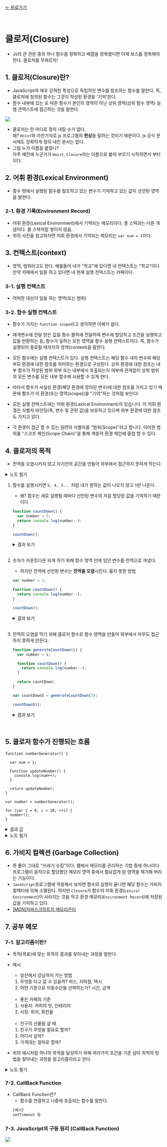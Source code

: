 [← 뒤로가기](./README.md)

<br/>

# 클로저(Closure)

- Js의 큰 관문 중의 하나 함수를 정복하고 배열을 정복했다면 이제 보스를 정복해야한다. 클로저를 무찌르자!

## 1. 클로저(Closure)란?

- JavaScript의 매우 강력한 특성으로 독립적인 변수를 참조하는 함수를 말한다.
  즉, 클로저에 정의된 함수는 그것이 작성된 환경을 '기억'한다.
- 함수 내부에 있는 또 따른 함수가 본인의 영역이 아닌 상위 영역(상위 함수 영역) 실행 콘텍스트에 접근하는 것을 말한다.

![](./assets/D17_TIL_attached_file2.jpg)

- 클로저는 한 마디로 정의 내릴 수가 없다.  
  왜? `Hoist`와 마찬가지로 js 프로그램의 **현상**을 말하는 것이기 때문이다. js 공식 문서에도 정확하게 정의 내린 문서는 없다.
- 그럼 누가 이름을 붙였나?  
  아주 예전에 누군가가 `Hoist`, `Closure`라는 이름으로 붙여 부르기 시작하면서 부터이다.

## 2. 어휘 환경(Lexical Environment)

- 함수 밖에서 실행된 함수를 참조하고 있는 변수가 기억하고 있는 값이 선언된 영역을 말한다.

### 2-1. 환경 기록(Environment Record)

- 어휘 환경(Lexical Environment)에서 기억되는 메모리이다. 콜 스텍과는 다른 개념이다. 콜 스택처럼 쌓이지 않음.
- 위의 사진을 참고하자면 어휘 환경에서 기억되는 메모리는 `var num = 1`이다.

## 3. 컨텍스트(context)

- 영역, 범위라고도 한다. 예를들어 내가 "학교"에 있다면 내 컨텍스트는 "학교"이다. 만약 카페에서 일을 하고 있다면 내 현재 실행 컨텍스트는 카페이다.

### 3-1. 실행 컨텍스트

- 어떠한 대상이 일을 하는 영역(또는 범위)

### 3-2. 함수 실행 컨텍스트

- 함수가 가지는 `function scope`라고 생각하면 이해가 쉽다.
- 매개변수에 전달 받은 값을 함수 블럭에 전달하여 변수에 할당하고 조건을 실행하고 값을 반환하는 등, 함수가 일하는 모든 영역을 함수 실행 컨텍스트이다. 즉, 함수가 실행되어 종료될 때까지의 영역(context)을 말한다.

- 모든 함수에는 실행 컨텍스트가 있다. 실행 컨텍스트는 해당 함수 내의 변수와 해당 부모 환경에 대한 참조를 의미하는 환경으로 구성된다. 상위 환경에 대한 참조는 내부 함수가 작성된 범위 외부 또는 내부에서 호출되는지 여부에 관계없이 상위 범위의 모든 변수를 모든 내부 함수에 사용할 수 있게 한다.
- 따라서 함수가 사실상 환경(해당 환경에 정의된 변수)에 대한 참조를 가지고 있기 때문에 함수가 이 환경(또는 영역(scope))을 "기억"하는 것처럼 보인다!
- 모든 실행 컨텍스트에는 어휘 환경(Lexical Environment)이 있습니다. 이 어휘 환경은 식별자 바인딩(즉, 변수 및 관련 값)을 보유하고 있으며 외부 환경에 대한 참조도 가지고 있다.

- 각 환경이 접근 할 수 있는 일련의 식별자를 "범위(Scope)"라고 합니다. 이러한 범위를 "스코프 체인(Scope Chain)"을 통해 계층적 환경 체인에 중첩 할 수 있다.

## 4. 클로저의 목적

- 전역을 오염시키지 않고 자기만의 공간을 만들어 외부에서 접근하지 못하게 막는다.
<details>
  <summary>노트 필기</summary>

![](./assets/D17_TIL_notes2.jpg)

</details>

1. 함수를 실행시키면 `5, 4, 3...` 처럼 내가 원하는 값이 나오지 않고 `5`만 나온다.

   - 왜? 함수는 새로 실행될 때마다 선언된 변수의 처음 할당된 값을 기억하기 때문이다.

   ```js
   function countDown() {
     var number = 5;
     return console.log(number--);
   }

   countDown();
   ```

   <details>
     <summary>결과 보기</summary>

   ![](./assets/D17_closure_practice_output1.jpg)

   </details>

   <br />

1. 숫자가 카운트다운 되게 하기 위해 함수 영역 안에 있던 변수를 전역으로 꺼냈다.

   - 하지만 전역에 선언된 변수는 **전역을 오염**시킨다. 옳지 못한 방법

   ```js
   var number = 5;

   function countDown() {
     return console.log(number--);
   }

   countDown();
   ```

   <details>
     <summary>결과 보기</summary>

   ![](./assets/D17_closure_practice_output2.jpg)

   </details>

   <br />

1. 전역의 오염을 막기 위해 클로저 함수로 함수 영역을 만들어 외부에서 아무도 접근하지 못하게 만든다.

   ```js
   function generateCountDown(i) {
     var number = i;

     function countDown() {
       return console.log(number--);
     }

     return countDown;
   }

   var countDown5 = generateCountDown(5);

   countDown5();
   ```

   <details>
     <summary>결과 보기</summary>

   ![](./assets/D17_closure_practice_output3.jpg)

   </details>

<br />

## 5. 클로저 함수가 진행되는 흐름

```Js
function numberGenerator() {

  var num = 1;

  function updateNumber() {
    console.log(num++);
  }

  return updateNumber;
}

var number = numberGenerator();

for (var i = 0; i < 10; ++i) {
  number();
}
```

<details>
  <summary>결과 값</summary>

![](./assets/D17_TIL_attached_file1.jpg)

</details>

<details>
  <summary>노트 필기</summary>

![](./assets/D17_TIL_notes5.jpg)
<br />

![](./assets/D17_TIL_notes3.jpg)
<br />

![](./assets/D17_TIL_notes4.jpg)

</details>

## 6. 가비지 컬렉션 (Garbage Collection)

- 뜻 풀이 그대로 "쓰레기 수집"이다. 웹에서 메모리를 관리하는 기법 중에 하나이다. 프로그램이 동적으로 할당했던 메모리 영역 중에서 필요없게 된 영역을 제거해 버리는 기능이다.
- `JavaScript`프로그램에 적용해서 보자면 함수의 실행이 끝나면 해당 함수는 가비지 컬렉터에 의해 소멸된다. 하지만 `Closure`가 함수의 어휘 환경(`Lexical Environment`)이 사라지는 것을 막고 환경 메모리(`Environment Record`)에 저장된 값을 기억하고 있다.
- [[MDN]자바스크립트의 메모리관리](https://developer.mozilla.org/ko/docs/Web/JavaScript/Memory_Management)

## 7. 공부 메모

### 7-1. 알고리즘이란?

- 목적(목표)에 맞는 최적의 결과를 찾아내는 과정을 말한다.
- 예시

  - 일산에서 강남까지 가는 방법

  1. 무엇을 타고 갈 수 있을까? 버스, 지하철, 택시
  1. 어떤 기준으로 이동수단을 선택하는가? 시간, 금액

  <br />

  - 좋은 카페의 기준

  1. 사용자: 커피의 맛, 인테리어
  1. 사장: 위치, 회전율

  <br />

  - 친구의 선물을 살 때

  1. 친구가 무엇을 필요로 할까?
  1. 어디서 살까?
  1. 가격대는 얼마로 할까?

- 위의 예시처럼 하나의 목적을 달성하기 위해 여러가지 조건을 기준 삼아 최적의 방법을 찾아내는 과정을 알고리즘이라고 한다.

<details>
  <summary>노트 필기</summary>

![](./assets/D17_TIL_notes1.jpg)

</details>

### 7-2. CallBack Function

- CallBack Function란?
  - 함수를 연결하고 나중에 호출되는 함수를 말한다.
  ```js
  [예시]
  setTimeout 등
  ```

### 7-3. JavaScript의 구동 원리 (CallBack Function)

![](./assets/callback_function1.jpg)
